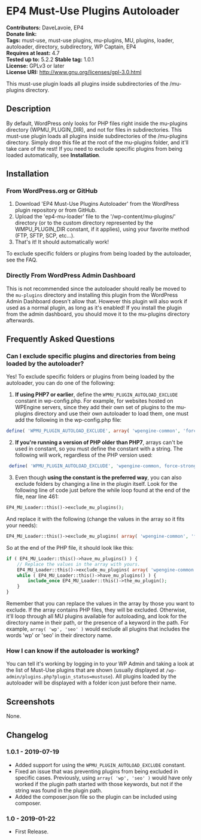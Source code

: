 EP4 Must-Use Plugins Autoloader
===============================

__Contributors:__      DaveLavoie, EP4  
__Donate link:__  
__Tags:__              must-use, must-use plugins, mu-plugins, MU, plugins, loader, autoloader, directory, subdirectory, WP Captain, EP4  
__Requires at least:__ 4.7  
__Tested up to:__      5.2.2 
__Stable tag:__        1.0.1  
__License:__           GPLv3 or later  
__License URI:__       http://www.gnu.org/licenses/gpl-3.0.html  

This must-use plugin loads all plugins inside subdirectories of the /mu-plugins directory.

Description
-----------

By default, WordPress only looks for PHP files right inside the mu-plugins directory (WPMU_PLUGIN_DIR), and not for files in subdirectories. This must-use plugin loads all plugins inside subdirectories of the /mu-plugins directory. Simply
drop this file at the root of the mu-plugins folder, and it'll take care of the rest! If you need to exclude specific plugins from being loaded automatically, see __Installation__.

Installation
------------

### From WordPress.org or GitHub ###

1. Download 'EP4 Must-Use Plugins Autoloader' from the WordPress plugin repository or from GitHub.
2. Upload the 'ep4-mu-loader' file to the '/wp-content/mu-plugins/' directory (or to the custom directory represented by the WMPU_PLUGIN_DIR constant, if it applies), using your favorite method (FTP, SFTP, SCP, etc...).
3. That's it! It should automatically work!

To exclude specific folders or plugins from being loaded by the autoloader, see the FAQ.

### Directly From WordPress Admin Dashboard ###

This is not recommended since the autoloader should really be moved to the ``mu-plugins`` directory and installing this plugin from the WordPress Admin Dashboard doesn't allow that. However this plugin will also work if used as a normal plugin, as long as it's enabled! If you install the plugin from the admin dashboard, you should move it to the mu-plugins directory afterwards.

Frequently Asked Questions
--------------------------

### Can I exclude specific plugins and directories from being loaded by the autoloader? ###

Yes! To exclude specific folders or plugins from being loaded by the autoloader, you can do one of the following:

1. **If using PHP7 or earlier**, define the `WPMU_PLUGIN_AUTOLOAD_EXCLUDE` constant in wp-config.php. For example, for websites hosted on WPEngine servers,  since they add their own set of plugins to the mu-plugins directory and use their own autoloader to load them, one must add the following in the wp-config.php file:

```php
define( 'WPMU_PLUGIN_AUTOLOAD_EXCLUDE', array( 'wpengine-common', 'force-strong-passwords' ) );
```

2. **If you're running a version of PHP older than PHP7**, arrays can't be used in constant, so you must define the constant with a string. The following will work, regardless of the PHP version used:

```php
 define( 'WPMU_PLUGIN_AUTOLOAD_EXCLUDE', 'wpengine-common, force-strong-passwords' );
```

3. Even though **using the constant is the preferred way**, you can also exclude folders by changing a line in the plugin itself. Look for the following line of code just before the while loop found at the end of the file, near line 461:

```php
EP4_MU_Loader::this()->exclude_mu_plugins();
```

And replace it with the following (change the values in the array so it fits your needs):

```php
EP4_MU_Loader::this()->exclude_mu_plugins( array( 'wpengine-common', 'force-strong-passwords' ) );
```

So at the end of the PHP file, it should look like this:

```php
if ( EP4_MU_Loader::this()->have_mu_plugins() ) {
	// Replace the values in the array with yours.
	EP4_MU_Loader::this()->exclude_mu_plugins( array( 'wpengine-common', 'force-strong-passwords' ) ); 
	while ( EP4_MU_Loader::this()->have_mu_plugins() ) {
		include_once EP4_MU_Loader::this()->the_mu_plugin();
	}
}
```

Remember that you can replace the values in the array by those you want to exclude. If the array contains PHP files, they will be excluded. Otherwise, it'll loop through all MU plugins available for autoloading, and look for the directory name in their path, or the presence of a keyword in the path. For example, ``array( 'wp', 'seo' )`` would exclude all plugins that includes the words 'wp' or 'seo' in their directory name.

### How I can know if the autoloader is working? ###

You can tell it's working by logging in to your WP Admin and taking a look at the list of Must-Use plugins that are shown (usually displayed at ``/wp-admin/plugins.php?plugin_status=mustuse``). All plugins loaded by the autoloader will be displayed with a folder icon just before their name.


Screenshots
-----------

None.

Changelog
---------

### 1.0.1 - 2019-07-19 ###

* Added support for using the ``WPMU_PLUGIN_AUTOLOAD_EXCLUDE`` constant.
* Fixed an issue that was preventing plugins from being excluded in specific cases. Previously, using ``array( 'wp', 'seo' )`` would have only worked if the plugin path started with those keywords, but not if the string was found in the plugin path.
* Added the composer.json file so the plugin can be included using composer.

### 1.0 - 2019-01-22 ###

* First Release.

